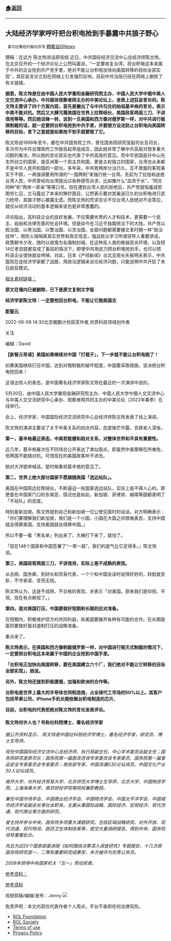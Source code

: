###  [:house:返回](README.md)
---


## 大陆经济学家呼吁把台积电抢到手暴露中共狼子野心
` 喜马拉雅纽约磐石农场` [轉載自GNews](https://gnews.org/zh-hans/2696209/)

撰稿：在远方
 陈文玲讲话原视频 
近日，中共国际经济交流中心总经济师陈文玲，在北京召开的一个经济论坛上公然叫嚣说，“一定要收复台湾，将台积电这本来属于中共的企业抢到共产党手里，绝对不能让台积电加快向美国转移的目标全部实现”，其狂妄言论立刻在网络上引发强烈反响，目前中共当局已经在网络上删除了有关链接。
 
**据悉，陈文玲是在由中国人民大学重阳金融研究院主办、中国人民大学中俄中美人文交流中心承办，中共媒体观察者网主办的中美论坛上，发表上述狂妄言论的。陈文玲主要讲了四个方面内容，首先是搬出了与中共勾兑的始祖基辛格的言论，表示中美不能对抗。然后又大肆污蔑美国在世界上拉帮结伙，美国政客两面三刀、不讲信用等等。然后她话锋一转，说到一旦美国和西方像对俄罗斯一样，对中共进行极限制裁的话，就一定要把台积电抢到中共手里，并要想方设法防止台积电向美国转移的目标，言下之意就是如果抢不到手就要毁了它。**
 
陈文玲自1999年至今，都在中共国务院工作，曾任国务院研究室副司长及司长，多次作为中共总理政府工作报告起草组成员，因此她非常了解中共高层对很多重大问题的看法，所以她的言论其实也代表了中共高层的意见。而中华民国是孙中山先生所创立的国家，是亚洲第一个民主共和国，更是主权独立的国家，台湾也从来都不是中华人民共和国的一部分。多年来，中共致两岸分治已久、互不隶属的客观事实于不顾，一再强调要用所谓的“一国两制”来强行统一台湾。先前为了拉拢和迷惑台湾人民，中共曾经向台湾提出过各种感性诉求，比如像什么“血浓于水”、“同文同种”和“两岸一家亲”等等口号。但在遭到台湾人民的拒绝后，共产党就恼羞成怒图穷匕见，立马露出了本来的狰狞面目，公然表示要对其垂涎已久的台积电进行武力抢夺，其狼子野心暴露无遗。而陈文玲的荒谬言论不仅台湾人民绝对不会答应，就仅从经济活动的基本逻辑来说也是非常愚蠢的。
 
评论指出，高科技企业的良好发展，不仅需要优秀的人才和技术，更需要一个民主、自由和法律完善的社会环境。但是如今在习近平独裁统治下的大陆，共产党以假治国、以黑治国、以警治国、以贪治国，全部问题都需要像文革时期一样“政治挂帅”，用防火墙隔离真实世界和真实信息，强迫民众学习所谓领导人重要讲话，政策朝令夕改，随时以疫情为名强制封城，在这种反人类的极端恶劣环境，以及把14亿老百姓都变成了畜奴的情况下，即使中共用武力把台积电抢到手，也可以预料该企业很快就会垮掉。对此，日本《产经新闻》台北支局长矢板明夫表示，中共国现在连经济学家都了战狼，用政治逻辑来谈论经济问题，只能说明中共开启了末日疯狂模式。
 
[相关素材链接：](https://newtalk.tw/news/view/2022-06-08/766886)
 
**原文在墙内已被删除，已下是原文复制文字版**
 
**经济学家陈文玲：一定要抢回台积电，不能让它跑美国去**
 
[**新智元**](https://author.baidu.com/home?from=bjh_article&amp;app_id=1536771608122703)
 
2022-06-08 14:30北京鲲鹏计划获奖作者,优质科技领域创作者
 
关注
 
编辑：David
 
**【新智元导读】美国如果继续对中国「打棍子」，下一步就不能让台积电跑了！**
 
如果美国继续打压中国，达到对俄制裁的破坏程度，中国要采取措施，坚决把台积电抢回来！
 
这语出惊人的表态，是中国著名经济学家陈文玲在最近的一次演讲中说的。
 
5月30日，由中国人民大学重阳金融研究院主办、中国人民大学中俄人文交流中心与中美人文交流研究中心承办、观察者网共同主办的中美论坛（2022年春季）在线举行。
 
会上，经济学家、中国国际经济交流研究中心总经济师陈文玲发表了线上演讲。
 
陈文玲的演讲主要谈了关于中美关系的四点内容，态度锋芒毕露，言辞发人深省。
 
**第一，基辛格最近表态，中美若能缓和敌对关系，对整体世界和平具有重要性。**
 
近几年，基辛格屡次在不同场合公开表达了类似观点，即虽然中美摩擦在所难免，但两国不能搞对抗，可惜现在的美国政客听不进去。
 
她对大洋彼岸喊话，是时候重视基辛格的意见了。
 
**第二，世界上绝大部分国家不愿跟随美国「选边站队」。**
 
美国在中国周边拉帮结伙，不断逼迫一些国家选边站队，实际上是不得人心的。即使是在中国家门口的东南亚，情况也是如此，新加坡、菲律宾、越南等国都表明了「不站队」的态度。
 
特别是新加坡。陈文玲提到自己和新加坡一位公使见面时的谈话，对方明确表示：「你们要理解我们新加坡，我们是一个小国，小国在大国之间很难表态，支持中国就会得罪美国，支持美国就会得罪中国。」
 
所以不要一看「黑名单」列出来了，大棒打下来了，就怕了。
 
「现在148个国家和中国签署了“一带一路”，我们的底气比它足得多。」陈文玲说。
 
**第三，美国政客两面三刀，不讲信用，实际上是不成熟的表现。**
 
从总统、国务卿，到财长和贸易代表，一个个和中国会谈时说得好好的，转脸就变卦，不守承诺、言而无信。
 
陈文玲认为，这是不成熟、不合格的表现，并表示「对美国，原来我们是仰视、平视，现在有点俯视了。」
 
**第四，面对美国打压，中国要做好短期和长期的应对准备。**
 
在短期内，积极维护双方的共同利益，和美国要展开各种有可能的合作。在长期层面则要做好面对遏制打压的战略准备。
 
重点来了。
 
**陈文玲表示，在美国和西方像制裁俄罗斯一样，对中国进行毁灭式制裁的情况下，一定要把台积电这本来属于中国的企业抢到中国手里。**
 
**「台积电正加快向美国转移，要在美国建立六个厂，我们绝对不能让它转移的目标全部实现」，她说。**
 
**另外，陈文玲还提到积极援俄，加强和欧洲的合作等。**
 
**台积电是世界上最大的半导体合同制造商，占全球代工市场的50%以上。其客户包括苹果公司，iPhone手机长期依赖台积电制造的芯片**。
 
**目前，台积电的代表拒绝对陈文玲的言论发表评论。**
 
#### **陈文玲何许人也？号称社科院博士、著名经济学家**
 
*据公开资料显示， 陈文玲是中国社科院经济学博士，著名经济学家，研究员、博士生导师。*
 
*现任中国国际经济交流中心总经济师、执行局副主任、中心学术委员会副主任；国务院研究室原司长；国务院第一届医改咨询专家委员会专家委员、国务院第一届食品安全专家委员会专家委员；商务部专家，中国流通G30论坛成员，中国文化产业30人论坛成员。*
 
*南开大学、对外经济贸易大学、北京师范大学博士生导师，北京大学、中国物资学院、上海海事大学、南京财经学院等院校兼职教授。*
 
*兼任中国市场学会、中国商业经济学会、中国物流学会、中国太平洋学会、中国城市经济学会副会长等社会职务。主要从事国际战略、国际经济、宏观经济、现代流通、现代商业等方面的研究，*
 
*曾主持并参与中央、国务院多项重大课题研究，包括区域战略研究、对外开放、现代流通、现代物流、医药卫生体制改革等，提交大量调研报告，得到中央、国务院领导重要批示。*
 
*先后为近20个国家部委讲授《如何围绕决策深入调查研究》专题报告，十几次获国务院研究室一、二等和重要研究成果奖，多次被评为优秀公务员。*
 
*2009年获得中央国家机关「五一」劳动奖章。*
 
[参考资料：](https://www.guancha.cn/chenwenling/2022_06_06_643134_1.shtml)
 
[参考资料](https://www.bloomberg.com/news/articles/2022-06-07/top-economist-urges-china-to-seize-tsmc-if-us-ramps-up-sanctions)
 
视频剪辑/编辑/发布：Jenny
 ![](https://assets.gnews.org/wp-content/uploads/2022/05/二维码-4_1653329880.jpg) 

免责声明：本文内容仅代表作者个人观点，平台不承担任何法律风险。
  
- [ROL Foundation](https://rolfoundation.org/)
- [ROL Society](https://rolsociety.org/)
- [Terms of use](https://gnews.org/terms-of-use-3/)
- [Privacy Policy](https://gnews.org/privacy-policy/)
